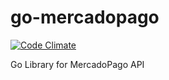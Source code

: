 # go-mercadopago
[![Code Climate](https://codeclimate.com/github/ezeql/go-mercadopago/badges/gpa.svg)](https://codeclimate.com/github/ezeql/go-mercadopago)

Go Library for MercadoPago API
